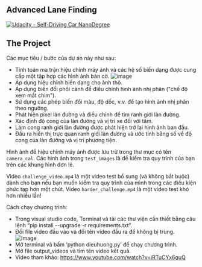## Advanced Lane Finding
[![Udacity - Self-Driving Car NanoDegree](https://s3.amazonaws.com/udacity-sdc/github/shield-carnd.svg)](http://www.udacity.com/drive)

The Project
---

Các mục tiêu / bước của dự án này như sau:

* Tính toán ma trận hiệu chỉnh máy ảnh và các hệ số biến dạng được cung cấp một tập hợp các hình ảnh bàn cờ.
![image](https://user-images.githubusercontent.com/122681319/228893003-d415dd41-2ae0-47cc-99e6-5255b830d54f.png)
* Áp dụng hiệu chỉnh biến dạng cho ảnh thô.
* Áp dụng biến đổi phối cảnh để điều chỉnh hình ảnh nhị phân ("chế độ xem mắt chim").
* Sử dụng các phép biến đổi màu, độ dốc, v.v. để tạo hình ảnh nhị phân theo ngưỡng.
* Phát hiện pixel làn đường và điều chỉnh để tìm ranh giới làn đường.
* Xác định độ cong của làn đường và vị trí xe đối với tâm.
* Làm cong ranh giới làn đường được phát hiện trở lại hình ảnh ban đầu.
* Đầu ra hiển thị trực quan ranh giới làn đường và ước tính bằng số về độ cong của làn đường và vị trí phương tiện.

Hình ảnh để hiệu chỉnh máy ảnh được lưu trữ trong thư mục có tên `camera_cal`. Các hình ảnh trong `test_images` là để kiểm tra quy trình của bạn trên các khung hình đơn lẻ.

Video `challenge_video.mp4` là một video test bổ sung (và không bắt buộc) dành cho bạn nếu bạn muốn kiểm tra quy trình của mình trong các điều kiện phức tạp hơn một chút. Video `harder_challenge.mp4` là một video test khó hơn nhiều lần!

Cách chạy chương trình:
* Trong visual studio code, Terminal và tải các thư viện cần thiết bằng câu lệnh “pip install --upgrade -r requirements.txt”.
* Đổi file video đầu vào và đổi tên video đầu ra để không bị trùng.
![image](https://user-images.githubusercontent.com/122681319/228892245-8201b936-55cf-4136-bb67-6d4752803eba.png)
* Mở terminal và bấm ‘python dieuhuong.py’ để chạy chương trình.
* Mở file output_videos và tìm tên video kết quả.
* Video tham khảo: https://www.youtube.com/watch?v=iRTuCYx6quQ
